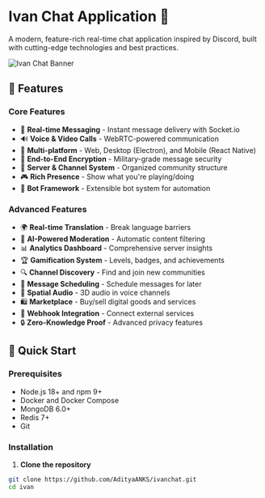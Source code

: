 # Ivan Chat Application 🚀

A modern, feature-rich real-time chat application inspired by Discord, built with cutting-edge technologies and best practices.

![Ivan Chat Banner](./docs/images/banner.png)

## 🌟 Features

### Core Features
- 💬 **Real-time Messaging** - Instant message delivery with Socket.io
- 🔊 **Voice & Video Calls** - WebRTC-powered communication
- 📱 **Multi-platform** - Web, Desktop (Electron), and Mobile (React Native)
- 🔐 **End-to-End Encryption** - Military-grade message security
- 👥 **Server & Channel System** - Organized community structure
- 🎮 **Rich Presence** - Show what you're playing/doing
- 🤖 **Bot Framework** - Extensible bot system for automation

### Advanced Features
- 🌍 **Real-time Translation** - Break language barriers
- 🎯 **AI-Powered Moderation** - Automatic content filtering
- 📊 **Analytics Dashboard** - Comprehensive server insights
- 🏆 **Gamification System** - Levels, badges, and achievements
- 🔍 **Channel Discovery** - Find and join new communities
- 📅 **Message Scheduling** - Schedule messages for later
- 🎵 **Spatial Audio** - 3D audio in voice channels
- 🛍️ **Marketplace** - Buy/sell digital goods and services
- 🔗 **Webhook Integration** - Connect external services
- 🔒 **Zero-Knowledge Proof** - Advanced privacy features

## 🚀 Quick Start

### Prerequisites
- Node.js 18+ and npm 9+
- Docker and Docker Compose
- MongoDB 6.0+
- Redis 7+
- Git

### Installation

1. **Clone the repository**
```bash
git clone https://github.com/AdityaANKS/ivanchat.git
cd ivan